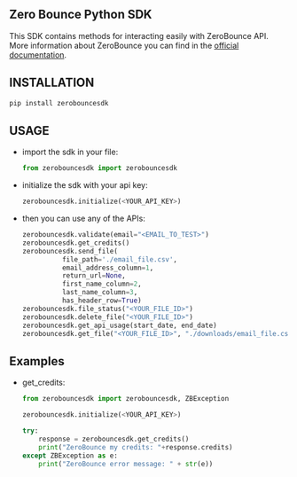 ## Zero Bounce Python SDK
This SDK contains methods for interacting easily with ZeroBounce API.
More information about ZeroBounce you can find in the [official documentation](https://www.zerobounce.net/docs/).

## INSTALLATION
```bash
pip install zerobouncesdk
```

## USAGE
* import the sdk in your file:

  ```python
  from zerobouncesdk import zerobouncesdk
  ``` 

* initialize the sdk with your api key:
    
  ```python 
  zerobouncesdk.initialize(<YOUR_API_KEY>)
  ```
    
* then you can use any of the APIs:

  ```python
  zerobouncesdk.validate(email="<EMAIL_TO_TEST>")
  zerobouncesdk.get_credits()
  zerobouncesdk.send_file(
            file_path='./email_file.csv',
            email_address_column=1,
            return_url=None,
            first_name_column=2,
            last_name_column=3,
            has_header_row=True)
  zerobouncesdk.file_status("<YOUR_FILE_ID>")
  zerobouncesdk.delete_file("<YOUR_FILE_ID>")
  zerobouncesdk.get_api_usage(start_date, end_date)
  zerobouncesdk.get_file("<YOUR_FILE_ID>", "./downloads/email_file.csv")
  ```  

## Examples
* get_credits:
    
    ```python
    from zerobouncesdk import zerobouncesdk, ZBException

    zerobouncesdk.initialize(<YOUR_API_KEY>)

    try:
        response = zerobouncesdk.get_credits()
        print("ZeroBounce my credits: "+response.credits)
    except ZBException as e:
        print("ZeroBounce error message: " + str(e))
    ```
